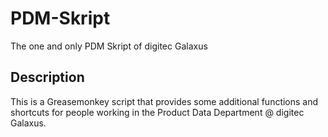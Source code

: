 # PDM-Skript
The one and only PDM Skript of digitec Galaxus

## Description
This is a Greasemonkey script that provides some additional functions and shortcuts for people working in the Product Data Department @ digitec Galaxus.

